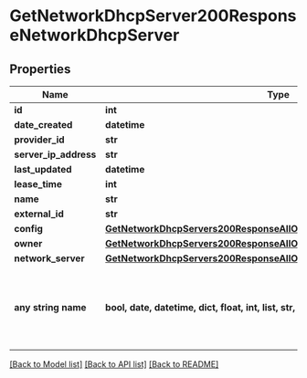 # GetNetworkDhcpServer200ResponseNetworkDhcpServer


## Properties
Name | Type | Description | Notes
------------ | ------------- | ------------- | -------------
**id** | **int** |  | [optional] 
**date_created** | **datetime** |  | [optional] 
**provider_id** | **str** |  | [optional] 
**server_ip_address** | **str** |  | [optional] 
**last_updated** | **datetime** |  | [optional] 
**lease_time** | **int** |  | [optional] 
**name** | **str** |  | [optional] 
**external_id** | **str** |  | [optional] 
**config** | [**GetNetworkDhcpServers200ResponseAllOfNetworkDhcpServersInnerConfig**](GetNetworkDhcpServers200ResponseAllOfNetworkDhcpServersInnerConfig.md) |  | [optional] 
**owner** | [**GetNetworkDhcpServers200ResponseAllOfNetworkDhcpServersInnerOwner**](GetNetworkDhcpServers200ResponseAllOfNetworkDhcpServersInnerOwner.md) |  | [optional] 
**network_server** | [**GetNetworkDhcpServers200ResponseAllOfNetworkDhcpServersInnerOwner**](GetNetworkDhcpServers200ResponseAllOfNetworkDhcpServersInnerOwner.md) |  | [optional] 
**any string name** | **bool, date, datetime, dict, float, int, list, str, none_type** | any string name can be used but the value must be the correct type | [optional]

[[Back to Model list]](../README.md#documentation-for-models) [[Back to API list]](../README.md#documentation-for-api-endpoints) [[Back to README]](../README.md)


